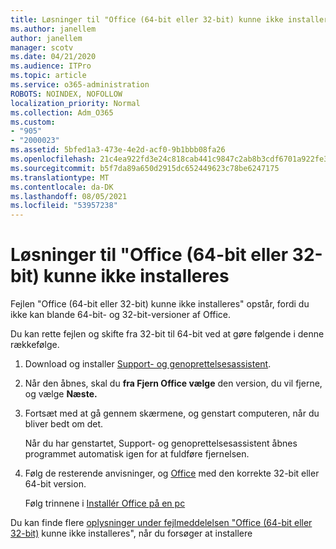 ```yaml
---
title: Løsninger til "Office (64-bit eller 32-bit) kunne ikke installeres
ms.author: janellem
author: janellem
manager: scotv
ms.date: 04/21/2020
ms.audience: ITPro
ms.topic: article
ms.service: o365-administration
ROBOTS: NOINDEX, NOFOLLOW
localization_priority: Normal
ms.collection: Adm_O365
ms.custom:
- "905"
- "2000023"
ms.assetid: 5bfed1a3-473e-4e2d-acf0-9b1bbb08fa26
ms.openlocfilehash: 21c4ea922fd3e24c818cab441c9847c2ab8b3cdf6701a922fe30d284317d2291
ms.sourcegitcommit: b5f7da89a650d2915dc652449623c78be6247175
ms.translationtype: MT
ms.contentlocale: da-DK
ms.lasthandoff: 08/05/2021
ms.locfileid: "53957238"
---
```

# <a name="solutions-for-office-64-bit-or-32-bit-couldnt-be-installed"></a>Løsninger til "Office (64-bit eller 32-bit) kunne ikke installeres

Fejlen "Office (64-bit eller 32-bit) kunne ikke installeres" opstår, fordi du ikke kan blande 64-bit- og 32-bit-versioner af Office.
  
Du kan rette fejlen og skifte fra 32-bit til 64-bit ved at gøre følgende i denne rækkefølge.
  
1. Download og installer [Support- og genoprettelsesassistent](https://aka.ms/SARA-OfficeUninstall-Alchemy).

1. Når den åbnes, skal du **fra Fjern Office vælge** den version, du vil fjerne, og vælge **Næste.**

2. Fortsæt med at gå gennem skærmene, og genstart computeren, når du bliver bedt om det.

    Når du har genstartet, Support- og genoprettelsesassistent åbnes programmet automatisk igen for at fuldføre fjernelsen.

3. Følg de resterende anvisninger, og [Office](https://portal.office.com/OLS/MySoftware.aspx) med den korrekte 32-bit eller 64-bit version.

    Følg trinnene i [Installér Office på en pc](https://support.office.com/article/4414eaaf-0478-48be-9c42-23adc4716658?wt.mc_id=Alchemy_ClientDIA)

Du kan finde flere [oplysninger under fejlmeddelelsen "Office (64-bit eller 32-bit)](https://support.office.com/article/2e2dc9e5-3eb0-420c-862a-ab085b38597f?wt.mc_id=Alchemy_ClientDIA) kunne ikke installeres", når du forsøger at installere
  
